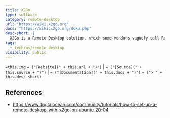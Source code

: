 ```yaml
---
title: X2Go
type: software
category: remote-desktop
url: "https://wiki.x2go.org"
docs: "https://wiki.x2go.org/doku.php"
desc-short: |
  X2Go is a Remote Desktop solution, which some vendors vaguely call Remote Control.
tags:
  - tech/os/remote-desktop
visibility: public
---
```

`=this.img` `= ("[Website](" + this.url + ")")` |  `= ("[Source](" + this.source + ")")` | `= ("[Documentation](" + this.docs + ")")`
`= ("> " + this.desc-short)`

## References

- <https://www.digitalocean.com/community/tutorials/how-to-set-up-a-remote-desktop-with-x2go-on-ubuntu-20-04>
